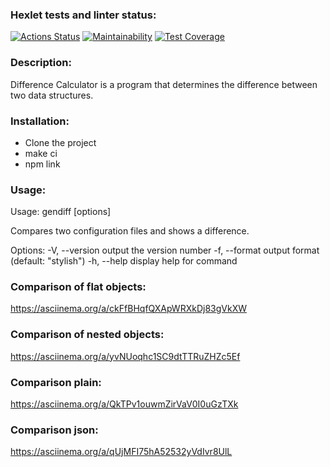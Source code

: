 ### Hexlet tests and linter status:
[![Actions Status](https://github.com/shalovlivayaHulignka/frontend-project-46/actions/workflows/hexlet-check.yml/badge.svg)](https://github.com/shalovlivayaHulignka/frontend-project-46/actions)
[![Maintainability](https://api.codeclimate.com/v1/badges/02398105a0acbb1e2146/maintainability)](https://codeclimate.com/github/shalovlivayaHulignka/frontend-project-46/maintainability)
[![Test Coverage](https://api.codeclimate.com/v1/badges/02398105a0acbb1e2146/test_coverage)](https://codeclimate.com/github/shalovlivayaHulignka/frontend-project-46/test_coverage)

### Description:
Difference Calculator is a program that determines the difference between two data structures.

### Installation:
- Clone the project
- make ci
- npm link

### Usage:
Usage: gendiff [options] <filepath1> <filepath2>

Compares two configuration files and shows a difference.

Options:
-V, --version        output the version number
-f, --format <type>  output format (default: "stylish")
-h, --help           display help for command

### Comparison of flat objects:
https://asciinema.org/a/ckFfBHqfQXApWRXkDj83gVkXW

### Comparison of nested objects:
https://asciinema.org/a/yvNUoqhc1SC9dtTTRuZHZc5Ef

### Comparison plain:
https://asciinema.org/a/QkTPv1ouwmZirVaV0I0uGzTXk

### Comparison json:
https://asciinema.org/a/qUjMFI75hA52532yVdIvr8UlL